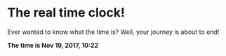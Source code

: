 # The real time clock!

Ever wanted to know what the time is? Well, your journey is about to end!

**The time is Nov 19, 2017, 10:22**